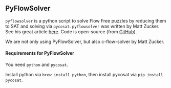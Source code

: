 ## PyFlowSolver

`pyflowsolver` is a python script to solve Flow Free puzzles by reducing them to SAT and solving via `pycosat`. `pyflowsolver` was written by Matt Zucker. See his great article [here](https://mzucker.github.io/2016/09/02/eating-sat-flavored-crow.html). Code is open-source (from [GitHub](https://github.com/mzucker/flow_solver)).

We are not only using PyFlowSolver, but also c-flow-solver by Matt Zucker.

#### Requirements for PyFlowSolver

You need `python` and `pycosat`.

Install python via `brew install python`, then install pycosat via `pip install pycosat`.
